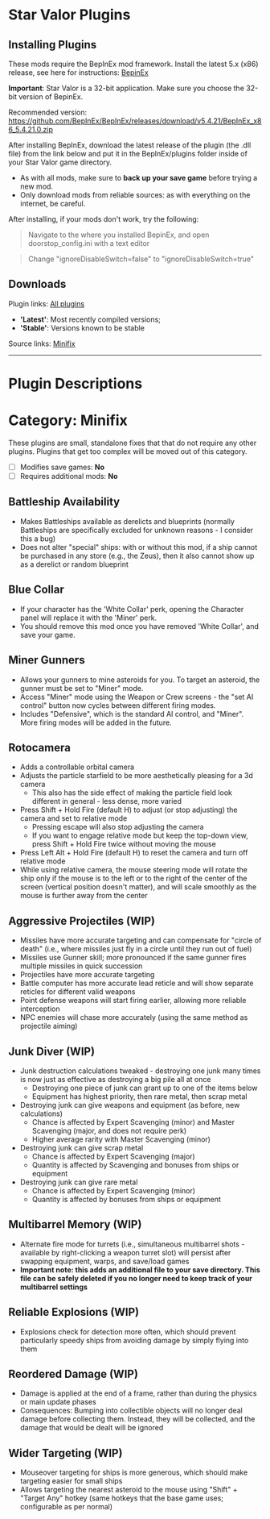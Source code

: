 Star Valor Plugins
===

Installing Plugins
---
These mods require the BepInEx mod framework.
Install the latest 5.x (x86) release, see here for instructions: [BepinEx](https://docs.bepinex.dev/articles/user_guide/installation/index.html)

**Important**: Star Valor is a 32-bit application. Make sure you choose the 32-bit version of BepinEx.

Recommended version: https://github.com/BepInEx/BepInEx/releases/download/v5.4.21/BepInEx_x86_5.4.21.0.zip

After installing BepInEx, download the latest release of the plugin (the .dll file) from the link below and put it in the BepInEx/plugins folder inside of your Star Valor game directory.

* As with all mods, make sure to **back up your save game** before trying a new mod.
* Only download mods from reliable sources: as with everything on the internet, be careful.

After installing, if your mods don't work, try the following:
> Navigate to the where you installed BepinEx, and open doorstop_config.ini with a text editor

> Change "ignoreDisableSwitch=false" to "ignoreDisableSwitch=true"

Downloads
---
Plugin links: [All plugins](https://www.dropbox.com/sh/bn4kfjyousemti0/AAAQMEH73Icp3-Yvi-WtwREZa?dl=0)
* **'Latest'**: Most recently compiled versions; 
* **'Stable'**: Versions known to be stable

Source links: [Minifix](https://github.com/Technological-Singularity/Star-Valor---Minifix)

---

Plugin Descriptions
===

Category: Minifix
===

These plugins are small, standalone fixes that that do not require any other plugins. Plugins that get too complex will be moved out of this category.

- [ ] Modifies save games: **No**
- [ ] Requires additional mods: **No**

Battleship Availability
---
* Makes Battleships available as derelicts and blueprints (normally Battleships are specifically excluded for unknown reasons - I consider this a bug)
* Does not alter "special" ships: with or without this mod, if a ship cannot be purchased in any store (e.g., the Zeus), then it also cannot show up as a derelict or random blueprint

Blue Collar
---
* If your character has the 'White Collar' perk, opening the Character panel will replace it with the 'Miner' perk.
* You should remove this mod once you have removed 'White Collar', and save your game.

Miner Gunners
---
* Allows your gunners to mine asteroids for you. To target an asteroid, the gunner must be set to "Miner" mode. 
* Access "Miner" mode using the Weapon or Crew screens - the "set AI control" button now cycles between different firing modes.
* Includes "Defensive", which is the standard AI control, and "Miner". More firing modes will be added in the future.

Rotocamera
---
* Adds a controllable orbital camera
* Adjusts the particle starfield to be more aesthetically pleasing for a 3d camera
    * This also has the side effect of making the particle field look different in general - less dense, more varied
* Press Shift + Hold Fire (default H) to adjust (or stop adjusting) the camera and set to relative mode
    * Pressing escape will also stop adjusting the camera
    * If you want to engage relative mode but keep the top-down view, press Shift + Hold Fire twice without moving the mouse
* Press Left Alt + Hold Fire (default H) to reset the camera and turn off relative mode
* While using relative camera, the mouse steering mode will rotate the ship only if the mouse is to the left or to the right of the center of the screen (vertical position doesn't matter), and will scale smoothly as the mouse is further away from the center

Aggressive Projectiles (WIP)
---
* Missiles have more accurate targeting and can compensate for "circle of death" (i.e., where missiles just fly in a circle until they run out of fuel)
* Missiles use Gunner skill; more pronounced if the same gunner fires multiple missiles in quick succession
* Projectiles have more accurate targeting
* Battle computer has more accurate lead reticle and will show separate reticles for different valid weapons
* Point defense weapons will start firing earlier, allowing more reliable interception
* NPC enemies will chase more accurately (using the same method as projectile aiming)

Junk Diver (WIP)
---
* Junk destruction calculations tweaked - destroying one junk many times is now just as effective as destroying a big pile all at once
    * Destroying one piece of junk can grant up to one of the items below
    * Equipment has highest priority, then rare metal, then scrap metal
* Destroying junk can give weapons and equipment (as before, new calculations)
    * Chance is affected by Expert Scavenging (minor) and Master Scavenging (major, and does not require perk)
    * Higher average rarity with Master Scavenging (minor)
* Destroying junk can give scrap metal
    * Chance is affected by Expert Scavenging (major)
    * Quantity is affected by Scavenging and bonuses from ships or equipment
* Destroying junk can give rare metal
    * Chance is affected by Expert Scavenging (minor)
    * Quantity is affected by bonuses from ships or equipment

Multibarrel Memory (WIP)
---
* Alternate fire mode for turrets (i.e., simultaneous multibarrel shots - available by right-clicking a weapon turret slot) will persist after swapping equipment, warps, and save/load games
* **Important note: this adds an additional file to your save directory. This file can be safely deleted if you no longer need to keep track of your multibarrel settings**

Reliable Explosions (WIP)
---
* Explosions check for detection more often, which should prevent particularly speedy ships from avoiding damage by simply flying into them

Reordered Damage (WIP)
---
* Damage is applied at the end of a frame, rather than during the physics or main update phases
* Consequences: Bumping into collectible objects will no longer deal damage before collecting them. Instead, they will be collected, and the damage that would be dealt will be ignored

Wider Targeting (WIP)
---
* Mouseover targeting for ships is more generous, which should make targeting easier for small ships
* Allows targeting the nearest asteroid to the mouse using "Shift" + "Target Any" hotkey (same hotkeys that the base game uses; configurable as per normal)